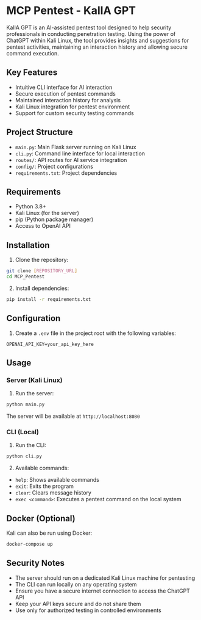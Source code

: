 # MCP Pentest - KalIA GPT

KalIA GPT is an AI-assisted pentest tool designed to help security professionals in conducting penetration testing. Using the power of ChatGPT within Kali Linux, the tool provides insights and suggestions for pentest activities, maintaining an interaction history and allowing secure command execution.

## Key Features

- Intuitive CLI interface for AI interaction
- Secure execution of pentest commands
- Maintained interaction history for analysis
- Kali Linux integration for pentest environment
- Support for custom security testing commands

## Project Structure

- `main.py`: Main Flask server running on Kali Linux
- `cli.py`: Command line interface for local interaction
- `routes/`: API routes for AI service integration
- `config/`: Project configurations
- `requirements.txt`: Project dependencies

## Requirements

- Python 3.8+
- Kali Linux (for the server)
- pip (Python package manager)
- Access to OpenAI API

## Installation

1. Clone the repository:
```bash
git clone [REPOSITORY_URL]
cd MCP_Pentest
```

2. Install dependencies:
```bash
pip install -r requirements.txt
```

## Configuration

1. Create a `.env` file in the project root with the following variables:
```
OPENAI_API_KEY=your_api_key_here
```

## Usage

### Server (Kali Linux)

1. Run the server:
```bash
python main.py
```
The server will be available at `http://localhost:8080`

### CLI (Local)

1. Run the CLI:
```bash
python cli.py
```

2. Available commands:
- `help`: Shows available commands
- `exit`: Exits the program
- `clear`: Clears message history
- `exec <command>`: Executes a pentest command on the local system

## Docker (Optional)

Kali can also be run using Docker:

```bash
docker-compose up
```

## Security Notes

- The server should run on a dedicated Kali Linux machine for pentesting
- The CLI can run locally on any operating system
- Ensure you have a secure internet connection to access the ChatGPT API
- Keep your API keys secure and do not share them
- Use only for authorized testing in controlled environments 